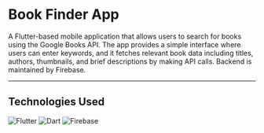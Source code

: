 # Book Finder App

A Flutter-based mobile application that allows users to search for books using the Google Books API. The app provides a simple interface where users can enter keywords, and it fetches relevant book data including titles, authors, thumbnails, and brief descriptions by making API calls. Backend is maintained by Firebase.

---
## Technologies Used
![Flutter](https://img.shields.io/badge/Flutter-02569B?style=for-the-badge&logo=flutter&logoColor=white)
![Dart](https://img.shields.io/badge/Dart-0175C2?style=for-the-badge&logo=dart&logoColor=white)
![Firebase](https://img.shields.io/badge/Firebase-FFCA28?style=for-the-badge&logo=firebase&logoColor=black)
